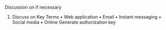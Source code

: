 Discussion on 
if necessary
 1. Discuss on Key Terms 
• Web application
 • Email
 • Instant messaging
 • Social media
 • Online
 Generate authorization key 
